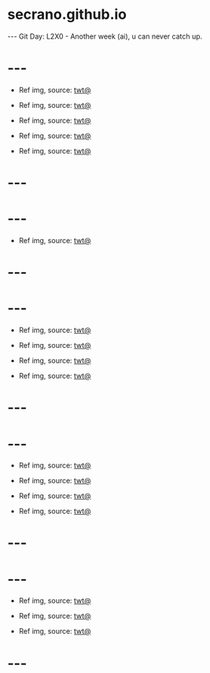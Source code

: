 # secrano.github.io

--- Git Day: L2X0 - Another week (ai), u can never catch up.

# ---

- Ref img, source: [twt@](https://x.com/neoarty3/status/1966927575202361629)

- Ref img, source: [twt@](https://x.com/YuyuYu946981832/status/1966500501236613406)

- Ref img, source: [twt@](https://x.com/cinderustttr/status/1966485748858728724)

- Ref img, source: [twt@](https://x.com/HAL09999/status/1966860252692799490)

- Ref img, source: [twt@](https://x.com/tamaji599/status/1966885785560642051)

# ---
# ---

- Ref img, source: [twt@](https://x.com/Yakumo_Alchemy/status/1966432441180299570)

# ---
# ---

- Ref img, source: [twt@](https://x.com/qiandaiyiyu/status/1966457308524740714)

- Ref img, source: [twt@](https://x.com/anthsnuko/status/1966297434847588589)

- Ref img, source: [twt@](https://x.com/SUtanokami/status/1966118527695573264)

- Ref img, source: [twt@](https://x.com/Kuroneko__x/status/1966432627407065322)

# ---
# ---

- Ref img, source: [twt@](https://x.com/chaesuart/status/1965956911918116907)

- Ref img, source: [twt@](https://x.com/FranckGiordanoX/status/1966098864794120342)

- Ref img, source: [twt@](https://x.com/lakeside529/status/1966052620596133943)

- Ref img, source: [twt@](https://x.com/chaesuart/status/1965956911918116907)

# --- 
# ---

- Ref img, source: [twt@](https://x.com/YuyuYu946981832/status/1965773871891767478)

- Ref img, source: [twt@](https://x.com/archi_reum/status/1965765995877802099)

- Ref img, source: [twt@](https://x.com/Yakumo_Alchemy/status/1965521786029920634)

# ---
